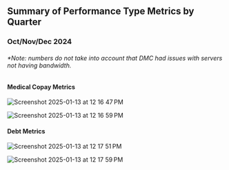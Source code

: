 ## Summary of Performance Type Metrics by Quarter
### Oct/Nov/Dec 2024
###### *Note: numbers do not take into account that DMC had issues with servers not having bandwidth.
#### Medical Copay Metrics
![Screenshot 2025-01-13 at 12 16 47 PM](https://github.com/user-attachments/assets/1ad9d214-92b7-467b-bdd4-5403efaa06b0)

![Screenshot 2025-01-13 at 12 16 59 PM](https://github.com/user-attachments/assets/44aaa3ec-3f51-413b-a493-07ebdecab21c)


#### Debt Metrics
![Screenshot 2025-01-13 at 12 17 51 PM](https://github.com/user-attachments/assets/681a730a-4b42-437e-a587-3cab8925ec92)

![Screenshot 2025-01-13 at 12 17 59 PM](https://github.com/user-attachments/assets/2c292f58-95f3-47d4-bf9d-3676372f943d)

